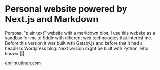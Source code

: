 # Personal website powered by Next.js and Markdown

Personal "plain text" website with a markdown blog. I use this website as a sandbox for me to fiddle with different web technologies that interest me. Before this version it was built with Gatsby.js and before that it had a headless Wordpress blog. Next version might be built with Python, who knows :man_shrugging:

[emilnuutinen.com](https://emilnuutinen.com/)

